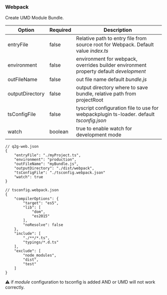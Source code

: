 ### Webpack

Create UMD Module Bundle.

| Option | Required | Description |
|-|-|-|
| entryFile | false | Relative path to entry file from source root for Webpack. Default value _index.ts_|
| environment | false | environment for webpack, overrides builder environment property default _development_ |
|outFileName|false| out file name default _bundle.js_ |
|outputDirectory| false | output directory where to save bundle, relative path from projectRoot |
|tsConfigFile| false | tyscript configuration file to use for webpackplugin ts-loader. default _tsconfig.json_ |
|watch| boolean | true to enable watch for development mode |

```
// q2g-web.json
{
    "entryFile": "./myProject.ts",
    "environment": "production",
    "outFileName": "myBundle.js",
    "outputDirectory": "./dist/webpack",
    "tsConfigFile": "./tsconfig.webpack.json"
    "watch": true
}
```

```
// tsconfig.webpack.json
{
    "compilerOptions": {
        "target": "es5",
        "lib": [
            "dom",
            "es2015"
        ],
        "noResolve": false
    },
    "include": [
        "./**/*.ts",
        "typings/*.d.ts"
    ],
    "exclude": [
        "node_modules",
        "dist",
        "test"
    ]
}
```

:warning: if _module_ configuration to tsconfig is added AND or UMD will not work correctly.
